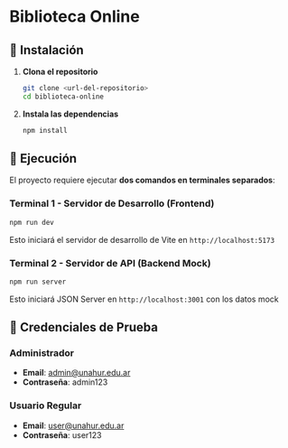 # Biblioteca Online

## 🔧 Instalación

1. **Clona el repositorio**

   ```bash
   git clone <url-del-repositorio>
   cd biblioteca-online
   ```

2. **Instala las dependencias**
   ```bash
   npm install
   ```

## 🚀 Ejecución

El proyecto requiere ejecutar **dos comandos en terminales separados**:

### Terminal 1 - Servidor de Desarrollo (Frontend)

```bash
npm run dev
```

Esto iniciará el servidor de desarrollo de Vite en `http://localhost:5173`

### Terminal 2 - Servidor de API (Backend Mock)

```bash
npm run server
```

Esto iniciará JSON Server en `http://localhost:3001` con los datos mock

## 🔐 Credenciales de Prueba

### Administrador

- **Email**: admin@unahur.edu.ar
- **Contraseña**: admin123

### Usuario Regular

- **Email**: user@unahur.edu.ar
- **Contraseña**: user123
